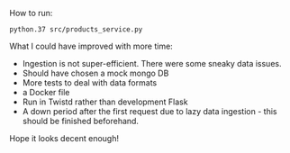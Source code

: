 How to run:

`python.37 src/products_service.py`

What I could have improved with more time:

* Ingestion is not super-efficient. There were some sneaky data issues.
* Should have chosen a mock mongo DB
* More tests to deal with data formats
* a Docker file
* Run in Twistd rather than development Flask
* A down period after the first request due to lazy data ingestion - this should be finished beforehand.

Hope it looks decent enough!


